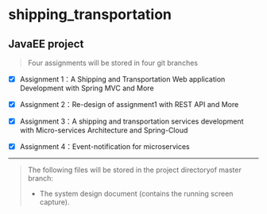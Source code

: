 # shipping_transportation

## JavaEE project

> Four assignments will be stored in four git branches

* [x] Assignment 1：A Shipping and Transportation Web application Development with Spring MVC and More

* [x] Assignment 2：Re-design of assignment1 with REST API and More

* [x] Assignment 3：A shipping and transportation services development with Micro-services Architecture and Spring-Cloud

* [x] Assignment 4：Event-notification for microservices

---

> The following files will be stored in the project directoryof master branch:
> * The system design document (contains the running screen capture).
